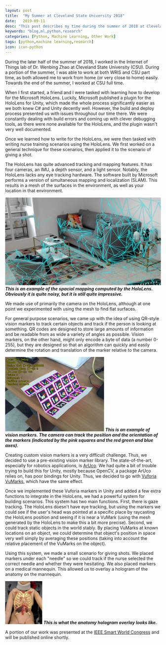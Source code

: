 ```yaml
---
layout: post
title:  "My Summer at Cleveland State University 2018"
date:   2019-09-11
desc: "This post describes my time during the summer of 2018 at Cleveland State University"
keywords: "blog,ml,python,research"
categories: [Python, Machine Learning, Other Work]
tags: [python,machine learning,research]
icon: icon-python
---
```

During the later half of the summer of 2018, I worked in the Internet of Things lab of Dr. Wenbing Zhao at Cleveland State University (CSU). During a portion of the summer, I was able to work at both WRIS and CSU part time, as both allowed me to work from home (or very close to home) easily. Towards the end of the summer, I worked at CSU full time.

When I first started, a friend and I were tasked with learning how to develop for the Microsoft HoloLens. Luckily, Microsoft published a plugin for the HoloLens for Unity, which made the whole process significantly easier as we both knew C# and Unity decently well. However, the build and deploy process presented us with issues throughout our time there. We were constantly dealing with build errors and coming up with clever debugging tools, as there were none available for the HoloLens, and the plugin wasn't very well documented.

Once we learned how to write for the HoloLens, we were then tasked with writing nurse training scenarios using the HoloLens. We first worked on a general technique for these scenarios, then applied it to the scenario of giving a shot.

The HoloLens has quite advanced tracking and mapping features. It has four cameras, an IMU, a depth sensor, and a light sensor. Notably, the HoloLens lacks any eye tracking hardware. The software built by Microsoft performs a version of simultaneous mapping and localization (SLAM). This results in a mesh of the surfaces in the environment, as well as your location in that environment.  

![mesh](/static/files/csu20181.png)
**_This is an example of the spacial mapping computed by the HoloLens. Obviously it is quite noisy, but it is still quite impressive._**

We made use of primarily the camera on the HoloLens, although at one point we experimented with using the mesh to find flat surfaces.

For general purpose scenarios, we came up with the idea of using QR-style vision markers to track certain objects and track if the person is looking at something. QR codes are designed to store large amounts of information and be readable from as wide a variety of angles as possible. Vision markers, on the other hand, might only encode a byte of data (a number 0-255), but they are designed so that an algorithm can quickly and easily determine the rotation and translation of the marker relative to the camera.

![aruco marker](/static/files/csu20182.png)
**_This is an example of vision markers. The camera can track the position and the orientation of the markers (indicated by the pink squares and the red green and blue axes)._**

Creating custom vision markers is a very difficult challenge. Thus, we decided to use a pre-existing vision marker library. The state-of-the-art, especially for robotics applications, is [ArUco](https://www.uco.es/investiga/grupos/ava/node/26). We had quite a bit of trouble trying to build this for Unity, mostly because OpenCV, a package ArUco relies on, has poor bindings for Unity. Thus, we decided to go with [Vuforia VuMarks](https://library.vuforia.com/articles/Training/VuMark), which have the same effect.

Once we implemented these Vuforia markers in Unity and added a few extra functions to integrate in the HoloLens, we had a powerful system for building scenarios. This system has two main functions. First, there is gaze tracking. The HoloLens doesn't have eye tracking, but using the markers we could see if the user's head was pointed at a specific place by raycasting the HoloLens position and seeing if it is near a VuMark (using the mesh generated by the HoloLens to make this a bit more precise). Second, we could track static objects in the world stably. By placing VuMarks at known locations on an object, we could determine that object's position in space very well simply by averaging these positions (taking into account the relative placement of the VuMarks on the object).

Using this system, we made a small scenario for giving shots. We placed markers under each "needle" so we could track if the nurse selected the correct needle and whether they were hesitating. We also placed markers on a medical mannequin. This allowed us to overlay a hologram of the anatomy on the mannequin.

![mannequin](/static/files/csu20183.png)
**_This is what the anatomy hologram overlay looks like._**

A portion of our work was presented at the [IEEE Smart World Congress](http://www.smart-world.org/2019/) and will be published online shortly.  

